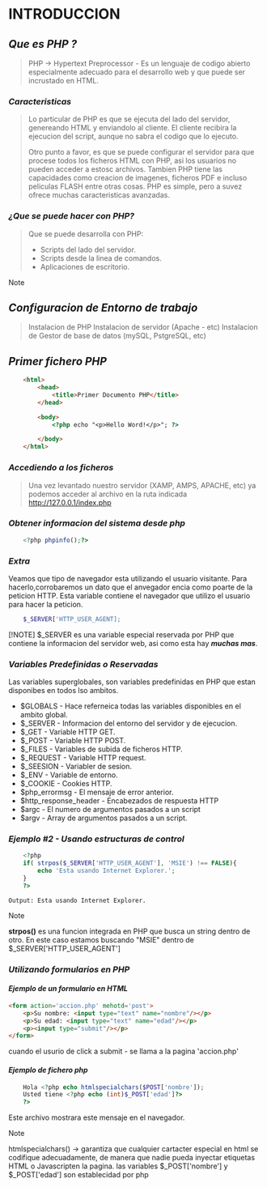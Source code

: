 # INTRODUCCION

## ***Que es PHP ?***
>  PHP -> Hypertext Preprocessor - Es un lenguaje de codigo abierto especialmente adecuado para el desarrollo web y que puede ser incrustado en HTML. 

### ***Caracteristicas***
> Lo particular de PHP es que se ejecuta del lado del servidor, genereando HTML y enviandolo al cliente. El cliente recibira la ejecucion del script, aunque no sabra el codigo que lo ejecuto.
>
> Otro punto a favor, es que se puede configurar el servidor para que procese todos los ficheros HTML con PHP, asi los usuarios no pueden acceder a estosc archivos.
> Tambien PHP tiene las capacidades como creacion de imagenes, ficheros PDF e incluso peliculas FLASH entre otras cosas.
> PHP es simple, pero a suvez ofrece muchas caracteristicas avanzadas. 
>
### ***¿Que se puede hacer con PHP?***
> Que se puede desarrolla con PHP:
> * Scripts del lado del servidor.
> * Scripts desde la linea de comandos.
> * Aplicaciones de escritorio.

>[!NOTE]

## ***Configuracion de Entorno de trabajo***

> Instalacion de PHP
> Instalacion de servidor (Apache - etc)
> Instalacion de Gestor de base de datos (mySQL, PstgreSQL, etc)

## ***Primer fichero PHP***

``` html
    <html>
        <head>
            <title>Primer Documento PHP</title>
        </head>

        <body>
            <?php echo "<p>Hello Word!</p>"; ?>

        </body>
    </html>

```
### ***Accediendo a los ficheros***

> Una vez levantado nuestro servidor (XAMP, AMPS, APACHE, etc) ya podemos acceder al archivo en la ruta indicada
> http://127.0.0.1/index.php
### ***Obtener informacion del sistema desde php***
```php
    <?php phpinfo();?>
```

### ***Extra***

Veamos que tipo de navegador esta utilizando el usuario visitante. Para hacerlo,corrobaremos un dato que el anvegador encia como poarte de la peticion HTTP. Esta variable contiene el navegador que utilizo el usuario para hacer la peticion.

```php
    $_SERVER['HTTP_USER_AGENT];
```


[!NOTE]
$_SERVER es una variable especial reservada por PHP que contiene la informacion del servidor web, asi como esta hay ***muchas mas***.




### ***Variables Predefinidas o Reservadas***
Las variables superglobales, son variables predefinidas en PHP que estan disponibes en todos lso ambitos.

* $GLOBALS - Hace referneica todas las variables disponibles en el ambito global.
* $_SERVER - Informacion del entorno del servidor y de ejecucion.
* $_GET - Variable HTTP GET.
* $_POST - Variable HTTP POST.
* $_FILES  - Variables de subida de ficheros HTTP.
* $_REQUEST - Variable HTTP request.
* $_SEESION - Variabler de sesion.
* $_ENV - Variable de entorno.
* $_COOKIE - Cookies HTTP.
* $php_errormsg - El mensaje de error anterior.
* $http_response_header - Encabezados de respuesta HTTP
* $argc - El numero de argumentos pasados a un script
* $argv - Array de argumentos pasados a un script.


### ***Ejemplo #2 - Usando estructuras de control***

```php
    <?php
    if( strpos($_SERVER['HTTP_USER_AGENT'], 'MSIE') !== FALSE){
        echo 'Esta usando Internet Explorer.';
    }
    ?>
```

```
Output: Esta usando Internet Explorer.
```

>[!NOTE]
**strpos()** es una funcion integrada en PHP que busca un string dentro de otro. En este caso estamos buscando "MSIE" dentro de $_SERVER['HTTP_USER_AGENT']



### ***Utilizando formularios en PHP***

#### ***Ejemplo de un formulario en HTML***

```html
<form action='accion.php' mehotd='post'>
    <p>Su nombre: <input type="text" name="nombre"/></p>
    <p>Su edad: <input type="text" name="edad"/></p>
    <p><input type="submit"/></p>
</form>

```

cuando el usurio de click a submit - se llama a la pagina 'accion.php'

#### ***Ejemplo de fichero php***

```php
    Hola <?php echo htmlspecialchars($POST['nombre']);
    Usted tiene <?php echo (int)$_POST['edad']?>
    ?>

```

Este archivo mostrara este mensaje en el navegador. 

>[!NOTE]
htmlspecialchars() -> garantiza que cualquier cartacter especial en html se codifique adecuadamente, de manera que nadie pueda inyectar etiquetas HTML o Javascripten la pagina.  las variables $_POST['nombre'] y $_POST['edad'] son establecidad por php